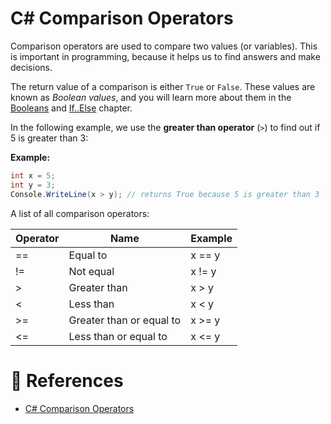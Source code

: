 # C# Comparison Operators

Comparison operators are used to compare two values (or variables). This is important in programming, because it helps us to find answers and make decisions.

The return value of a comparison is either `True` or `False`. These values are known as _Boolean values_, and you will learn more about them in the [Booleans](./cs-booleans.md) and [If..Else](./cs-if-else.md) chapter.

In the following example, we use the **greater than operator** (`>`) to find out if 5 is greater than 3:

**Example:**

```cs
int x = 5;
int y = 3;
Console.WriteLine(x > y); // returns True because 5 is greater than 3
```

A list of all comparison operators:

| Operator | Name                     | Example |
| -------- | ------------------------ | ------- |
| ==       | Equal to                 | x == y  |
| !=       | Not equal                | x != y  |
| >        | Greater than             | x > y   |
| <        | Less than                | x < y   |
| >=       | Greater than or equal to | x >= y  |
| <=       | Less than or equal to    | x <= y  |

# 📜 References

- [C# Comparison Operators](https://www.w3schools.com/cs/cs_operators_comparison.php)
